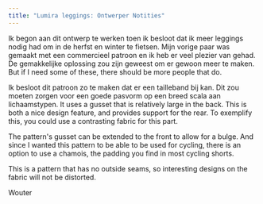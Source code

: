 ```yaml
---
title: "Lumira leggings: Ontwerper Notities"
---
```


Ik begon aan dit ontwerp te werken toen ik besloot dat ik meer leggings nodig had om in de herfst en winter te fietsen. Mijn vorige
paar was gemaakt met een commercieel patroon en ik heb er veel plezier van gehad. De gemakkelijke oplossing zou zijn geweest om er gewoon
meer te maken. But if I need some of these, there should be more people that do.

Ik besloot dit patroon zo te maken dat er een tailleband bij kan. Dit zou moeten zorgen voor een goede pasvorm op
een breed scala aan lichaamstypen. It uses a gusset that is relatively large in the back. This is both a nice design feature,
and provides support for the rear. To exemplify this, you could use a contrasting fabric for this part.

The pattern's gusset can be extended to the front to allow for a bulge. And since I wanted this pattern to be
able to be used for cycling, there is an option to use a chamois, the padding you find in most cycling shorts.

This is a pattern that has no outside seams, so interesting designs on the fabric will not be distorted.

Wouter
